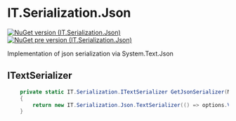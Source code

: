 # IT.Serialization.Json
[![NuGet version (IT.Serialization.Json)](https://img.shields.io/nuget/v/IT.Serialization.Json.svg)](https://www.nuget.org/packages/IT.Serialization.Json)
[![NuGet pre version (IT.Serialization.Json)](https://img.shields.io/nuget/vpre/IT.Serialization.Json.svg)](https://www.nuget.org/packages/IT.Serialization.Json)

Implementation of json serialization via System.Text.Json

## ITextSerializer

```csharp
    private static IT.Serialization.ITextSerializer GetJsonSerializer(Microsoft.Extensions.Options.IOptions<System.Text.Json.JsonSerializerOptions> options)
    {
        return new IT.Serialization.Json.TextSerializer(() => options.Value);
    }
```
